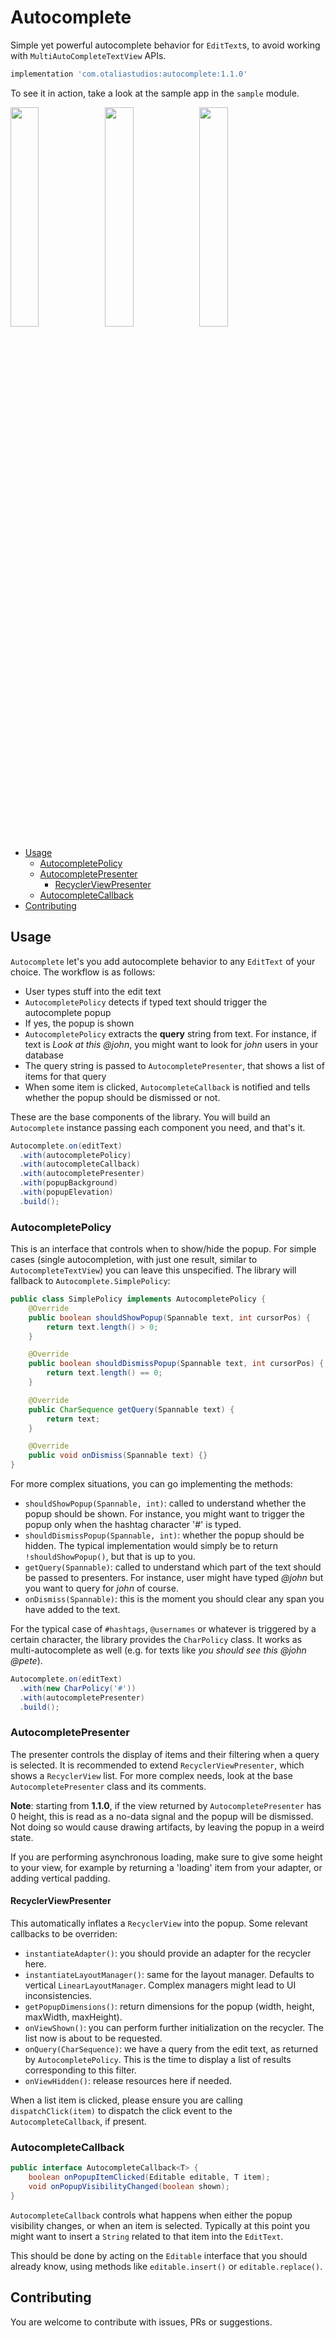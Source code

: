 <!-- markdown-preview README.md -->
# Autocomplete

Simple yet powerful autocomplete behavior for `EditText`s, to avoid working with
`MultiAutoCompleteTextView` APIs.

```groovy
implementation 'com.otaliastudios:autocomplete:1.1.0'
```

To see it in action, take a look at the sample app in the `sample` module.

<img src="art/auto1.gif" width="30%"><img src="art/auto2.gif" width="30%"><img src="art/auto3.gif" width="30%">

<!-- doctoc README.md --github --notitle -->
<!-- START doctoc generated TOC please keep comment here to allow auto update -->
<!-- DON'T EDIT THIS SECTION, INSTEAD RE-RUN doctoc TO UPDATE -->

- [Usage](#usage)
  - [AutocompletePolicy](#autocompletepolicy)
  - [AutocompletePresenter](#autocompletepresenter)
    - [RecyclerViewPresenter](#recyclerviewpresenter)
  - [AutocompleteCallback](#autocompletecallback)
- [Contributing](#contributing)

<!-- END doctoc generated TOC please keep comment here to allow auto update -->

## Usage

`Autocomplete` let's you add autocomplete behavior to any `EditText` of your choice. The workflow is
as follows:

- User types stuff into the edit text
- `AutocompletePolicy` detects if typed text should trigger the autocomplete popup
- If yes, the popup is shown
- `AutocompletePolicy` extracts the **query** string from text. For instance, if text is *Look at 
this @john*, you might want to look for *john* users in your database
- The query string is passed to `AutocompletePresenter`, that shows a list of items for that query
- When some item is clicked, `AutocompleteCallback` is notified and tells whether the popup should be
dismissed or not.

These are the base components of the library. You will build an `Autocomplete` instance passing
each component you need, and that's it.

```java
Autocomplete.on(editText)
  .with(autocompletePolicy)
  .with(autocompleteCallback)
  .with(autocompletePresenter)
  .with(popupBackground)
  .with(popupElevation)
  .build();
```

### AutocompletePolicy

This is an interface that controls when to show/hide the popup. For simple cases (single autocompletion,
with just one result, similar to `AutocompleteTextView`) you can leave this unspecified. The library will
fallback to `Autocomplete.SimplePolicy`:

```java
public class SimplePolicy implements AutocompletePolicy {
    @Override
    public boolean shouldShowPopup(Spannable text, int cursorPos) {
        return text.length() > 0;
    }

    @Override
    public boolean shouldDismissPopup(Spannable text, int cursorPos) {
        return text.length() == 0;
    }

    @Override
    public CharSequence getQuery(Spannable text) {
        return text;
    }

    @Override
    public void onDismiss(Spannable text) {}
}
```

For more complex situations, you can go implementing the methods:

- `shouldShowPopup(Spannable, int)`: called to understand whether the popup should be shown. For
instance, you might want to trigger the popup only when the hashtag character '#' is typed.
- `shouldDismissPopup(Spannable, int)`: whether the popup should be hidden. The typical implementation
would simply be to return `!shouldShowPopup()`, but that is up to you.
- `getQuery(Spannable)`: called to understand which part of the text should be passed to presenters.
For instance, user might have typed *@john* but you want to query for *john* of course.
- `onDismiss(Spannable)`: this is the moment you should clear any span you have added to the text.

For the typical case of `#hashtags`, `@usernames` or whatever is triggered by a certain character,
the library provides the `CharPolicy` class. It works as multi-autocomplete as well (e.g. for texts
like *you should see this @john @pete*).

```java
Autocomplete.on(editText)
  .with(new CharPolicy('#'))
  .with(autocompletePresenter)
  .build();
```

### AutocompletePresenter

The presenter controls the display of items and their filtering when a query is selected.
It is recommended to extend `RecyclerViewPresenter`, which shows a `RecyclerView` list.
For more complex needs, look at the base `AutocompletePresenter` class and its comments.

**Note**: starting from **1.1.0**, if the view returned by `AutocompletePresenter` has 0 height, this is read as a
no-data signal and the popup will be dismissed. Not doing so would cause drawing artifacts, by
leaving the popup in a weird state.

If you are performing asynchronous loading, make sure to give some height to your view,
for example by returning a 'loading' item from your adapter, or adding vertical padding.

#### RecyclerViewPresenter

This automatically inflates a `RecyclerView` into the popup. Some relevant callbacks to be overriden:

- `instantiateAdapter()`: you should provide an adapter for the recycler here.
- `instantiateLayoutManager()`: same for the layout manager. Defaults to vertical `LinearLayoutManager`.
Complex managers might lead to UI inconsistencies.
- `getPopupDimensions()`: return dimensions for the popup (width, height, maxWidth, maxHeight).
- `onViewShown()`: you can perform further initialization on the recycler. The list now is about to be requested.
- `onQuery(CharSequence)`: we have a query from the edit text, as returned by `AutocompletePolicy`.
This is the time to display a list of results corresponding to this filter.
- `onViewHidden()`: release resources here if needed.

When a list item is clicked, please ensure you are calling `dispatchClick(item)` to dispatch the
click event to the `AutocompleteCallback`, if present.

### AutocompleteCallback

```java
public interface AutocompleteCallback<T> {
    boolean onPopupItemClicked(Editable editable, T item);
    void onPopupVisibilityChanged(boolean shown);
}
```

`AutocompleteCallback` controls what happens when either the popup visibility changes, or when an
item is selected. Typically at this point you might want to insert a `String` related to that item
into the `EditText`.

This should be done by acting on the `Editable` interface that you should already know, using 
methods like `editable.insert()` or `editable.replace()`.

## Contributing

You are welcome to contribute with issues, PRs or suggestions.